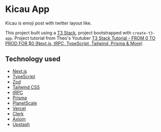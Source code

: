 # Kicau App

Kicau is emoji post with twitter layout like.

This project built using a [T3 Stack](https://create.t3.gg/), project bootstrapped with `create-t3-app`. Project tutorial from Theo's Youtuber [T3 Stack Tutorial - FROM 0 TO PROD FOR $0 (Next.js, tRPC, TypeScript, Tailwind, Prisma & More)
](https://youtu.be/YkOSUVzOAA4)

## Technology used

- [Next.js](https://nextjs.org)
- [TypeScript](https://www.typescriptlang.org/)
- [Zod](https://zod.dev/)
- [Tailwind CSS](https://tailwindcss.com)
- [tRPC](https://trpc.io)
- [Prisma](https://prisma.io)
- [PlanetScale](https://planetscale.com/)
- [Vercel](https://vercel.com)
- [Clerk](https://clerk.com/)
- [Axiom](https://axiom.co/)
- [Upstash](https://upstash.com/)
